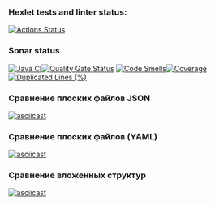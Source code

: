### Hexlet tests and linter status:
[![Actions Status](https://github.com/glincow/java-project-71/actions/workflows/hexlet-check.yml/badge.svg)](https://github.com/glincow/java-project-71/actions)

### Sonar status
[![Java CI](https://github.com/glincow/java-project-71/actions/workflows/build.yml/badge.svg)](https://github.com/glincow/java-project-71/actions/workflows/build.yml)[![Quality Gate Status](https://sonarcloud.io/api/project_badges/measure?project=glincow_java-project-71&metric=alert_status)](https://sonarcloud.io/summary/new_code?id=glincow_java-project-71) [![Code Smells](https://sonarcloud.io/api/project_badges/measure?project=glincow_java-project-71&metric=code_smells)](https://sonarcloud.io/summary/new_code?id=glincow_java-project-71)[![Coverage](https://sonarcloud.io/api/project_badges/measure?project=glincow_java-project-71&metric=coverage)](https://sonarcloud.io/summary/new_code?id=glincow_java-project-71)[![Duplicated Lines (%)](https://sonarcloud.io/api/project_badges/measure?project=glincow_java-project-71&metric=duplicated_lines_density)](https://sonarcloud.io/summary/new_code?id=glincow_java-project-71)

### Сравнение плоских файлов JSON
[![asciicast](https://asciinema.org/a/730306.svg)](https://asciinema.org/a/730306)

### Сравнение плоских файлов (YAML)
[![asciicast](https://asciinema.org/a/730441.svg)](https://asciinema.org/a/730441)

### Сравнение вложенных структур
[![asciicast](https://asciinema.org/a/MxI1jz1SuZhjmhXq8MfnLU5Ca.svg)](https://asciinema.org/a/MxI1jz1SuZhjmhXq8MfnLU5Ca)
